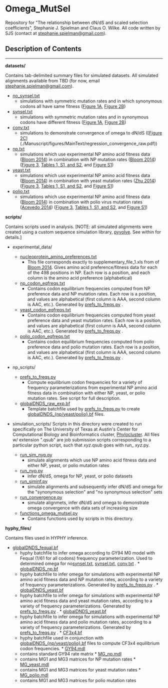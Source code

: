 Omega_MutSel
============

Repository for "The relationship between dN/dS and scaled selection coefficients", Stephanie J. Spielman and Claus O. Wilke.
All code written by SJS (contact at stephanie.spielman@gmail.com).

## Description of Contents ##
- - - -



__datasets/__

Contains tab-delimited summary files for simulated datasets.  All simulated alignments available from TBD (for now, email stephanie.spielman@gmail.com).
 * [no_synsel.txt](./datasets/no_synsel.txt)
   * simulations with symmetric mutation rates and in which synonymous codons all have same fitness ([Figure 1A](./Manuscript/figures/MainText/dnds_variance.pdf), [Figure 2B](./Manuscript/figures/MainText/regression_convergence.pdf))
 * [synsel.txt](./datasets/synsel.txt)
   * simulations with symmetric mutation rates and in synonymous codons have different fitness ([Figure 1A](./Manuscript/figures/MainText/dnds_variance.pdf), [Figure 2B](./Manuscript/figures/MainText/regression_convergence.pdf))
 * [conv.txt](./datasets/conv.txt)
   * simulations to demonstrate convergence of omega to dN/dS ([[Figure 2C](./Manuscript/figures/MainText/regression_convergence.pdf)](./Manuscript/figures/MainText/regression_convergence_raw.pdf))
 * [np.txt](./datasets/np.txt)
   * simulations which use experimental NP amino acid fitness data ([Bloom 2014](http://mbe.oxfordjournals.org/content/31/8/1956)) in combination with NP mutation rates ([Bloom 2014](http://mbe.oxfordjournals.org/content/31/8/1956)) ([Figure 3](./Manuscript/figures/MainText/nyp_bias_r2.pdf), [Tables 1, S1, and S2](./Manuscript/figures/latex_tables.txt), and [Figure S1](./Manuscript/figures/SI/nyp_regression.pdf))
 * [yeast.txt](./datasets/yeast.txt)
   * simulations which use experimental NP amino acid fitness data ([Bloom 2014](http://mbe.oxfordjournals.org/content/31/8/1956)) in combination with yeast mutation rates ([Zhu 2014](http://www.pnas.org/content/111/22/E2310)) ([Figure 3](./Manuscript/figures/MainText/nyp_bias_r2.pdf), [Tables 1, S1, and S2](./Manuscript/figures/latex_tables.txt), and [Figure S1](./Manuscript/figures/SI/nyp_regression.pdf))
 * [polio.txt](./datasets/polio.txt)
   * simulations which use experimental NP amino acid fitness data ([Bloom 2014](http://mbe.oxfordjournals.org/content/31/8/1956)) in combination with polio virus mutation rates ([Acevedo 2014](http://www.nature.com/nature/journal/v505/n7485/full/nature12861.html)) ([Figure 3](./Manuscript/figures/MainText/nyp_bias_r2.pdf), [Tables 1, S1, and S2](./Manuscript/figures/latex_tables.txt), and [Figure S1](./Manuscript/figures/SI/nyp_regression.pdf))







__scripts/__

Contains scripts used in analysis. [NOTE: all simulated alignments were created using a custom sequence simulation library, [pyvolve](https://github.com/sjspielman/pyvolve). See within for details.]

 * experimental_data/
   * [nucleoprotein_amino_preferences.txt](./scripts/experimental_data/nucleoprotein_amino_preferences.txt)
     * This file corresponds exactly to supplementary_file_1.xls from of [Bloom 2014](http://mbe.oxfordjournals.org/content/31/8/1956). Gives amino acid preference/fitness data for each of the 498 positions in NP. Each row is a position, and each column is the amino acid preference (alphabetical)
    * [np_codon_eqfreqs.txt](./scripts/experimental_data/np_codon_eqfreqs.txt)
      * Contains codon equilibrium frequencies computed from NP preference data and NP mutation rates. Each row is a position, and values are alphabetical (first column is AAA, second column is AAC, etc.). Generated by [prefs_to_freqs.py](./scripts/np_scripts/prefs_to_freqs.py) .
    * [yeast_codon_eqfreqs.txt](./scripts/experimental_data/yeast_codon_eqfreqs.txt)
      * Contains codon equilibrium frequencies computed from yeast preference data and yeast mutation rates. Each row is a position, and values are alphabetical (first column is AAA, second column is AAC, etc.). Generated by [prefs_to_freqs.py](./scripts/np_scripts/prefs_to_freqs.py) .
    * [polio_codon_eqfreqs.txt](./scripts/experimental_data/polio_codon_eqfreqs.txt)
      * Contains codon equilibrium frequencies computed from polio preference data and polio mutation rates. Each row is a position, and values are alphabetical (first column is AAA, second column is AAC, etc.). Generated by [prefs_to_freqs.py](./scripts/np_scripts/prefs_to_freqs.py) .

 * np_scripts/
   * [prefs_to_freqs.py](./scripts/np_scripts/prefs_to_freqs.py)
     * Compute equilibrium codon frequencies for a variety of frequency parameterizations from experimental NP amino acid fitness data in combination with either NP, yeast, or polio mutation rates. See script for full description.
    * [globalDNDS_raw_exp.bf](./hyphy_files/globalDNDS_raw_exp.bf)
      * Template batchfile used by [prefs_to_freqs.py](./scripts/np_scripts/prefs_to_freqs.py) to create [globalDNDS_{np/yeast/polio}.bf](https://github.com/clauswilke/Omega_MutSel/tree/master/hyphy_files) files.

 * simulation_scripts/   Scripts in this directory were created to run specifically on The University of Texas at Austin's Center for Computational Biology and Bioinformatics cluster, [Phylocluster](http://ccbb.biosci.utexas.edu/resources.html). All files w/ extension ".qsub" are job submission scripts corresponding to a particular python script, such that _xyz_.qsub goes with run_ *xyz*.py.
   * [run_sim_nyp.py](./scripts/simulation_scripts/run_sim_nyp.py)
     * simulate alignments which use NP amino acid fitness data and either NP, yeast, or polio mutation rates
    * [run_nyp.py](./scripts/simulation_scripts/run_nyp.py)
      * infer dN/dS, omega for NP, yeast, or polio datasets
    * [run_siminf.py](./scripts/simulation_scripts/run_siminf.py)
      * simulate alignments and subsequently infer dN/dS and omega for the "synonymous selection" and "no synonymous selection" sets
    * [run_convergence.py](./scripts/simulation_scripts/run_convergence.py)
      * simulate alignmets, infer dN/dS and omega to demonstrate omega convergence with data sets of increasing size
    * [functions_omega_mutsel.py](./scripts/simulation_scripts/functions_omega_mutsel.py)
      * Contains functions used by scripts in this directory.






__hyphy_files/__ 

Contains files used in HYPHY inference.
   * [globalDNDS_fequal.bf](./hyphy_files/globalDNDS_fequal.bf) 
     * hyphy batchfile to infer omega according to GY94 M0 model with Fequal (1/61 for all codons) frequency parameterization. Used to determined omega for no[synsel.txt](./datasets/conv.txt), [synsel.txt](./datasets/conv.txt), [conv.txt](./datasets/conv.txt) .
    * [globalDNDS_np.bf](./hyphy_files/globalDNDS_np.bf)
      * hyphy batchfile to infer omega for simulations with experimental NP amino acid fitness data and NP mutation rates, according to a variety of frequency parameterizations. Generated by [prefs_to_freqs.py](./scripts/np_scripts/prefs_to_freqs.py) .
    * [globalDNDS_yeast.bf](./hyphy_files/globalDNDS_yeast.bf)
      * hyphy batchfile to infer omega for simulations with experimental NP amino acid fitness data and yeast mutation rates, according to a variety of frequency parameterizations. Generated by [prefs_to_freqs.py](./scripts/np_scripts/prefs_to_freqs.py) .
    * [globalDNDS_yeast.bf](./hyphy_files/globalDNDS_yeast.bf)
      * hyphy batchfile to infer omega for simulations with experimental NP amino acid fitness data and polio mutation rates, according to a variety of frequency parameterizations. Generated by [prefs_to_freqs.py](./scripts/np_scripts/prefs_to_freqs.py) .
    * [CF3x4.bf](./hyphy_files/CF3x4.bf)
      * hyphy batchfile used in conjunction with [globalDNDS_{np/yeast/polio}.bf](https://github.com/clauswilke/Omega_MutSel/tree/master/hyphy_files) files to compute CF3x4 equilibrium codon frequencies.
    * [GY94.mdl](./hyphy_files/GY94.mdl)
      * contains standard GY94 rate matrix
    * [MG_np.mdl](./hyphy_files/MG_np.mdl)
      * contains MG1 and MG3 matrices for NP mutation rates 
    * [MG_yeast.mdl](./hyphy_files/MG_yeast.mdl)
      * contains MG1 and MG3 matrices for yeast mutation rates 
    * [MG_polio.mdl](./hyphy_files/MG_polio.mdl)
      * contains MG1 and MG3 matrices for polio mutation rates 











